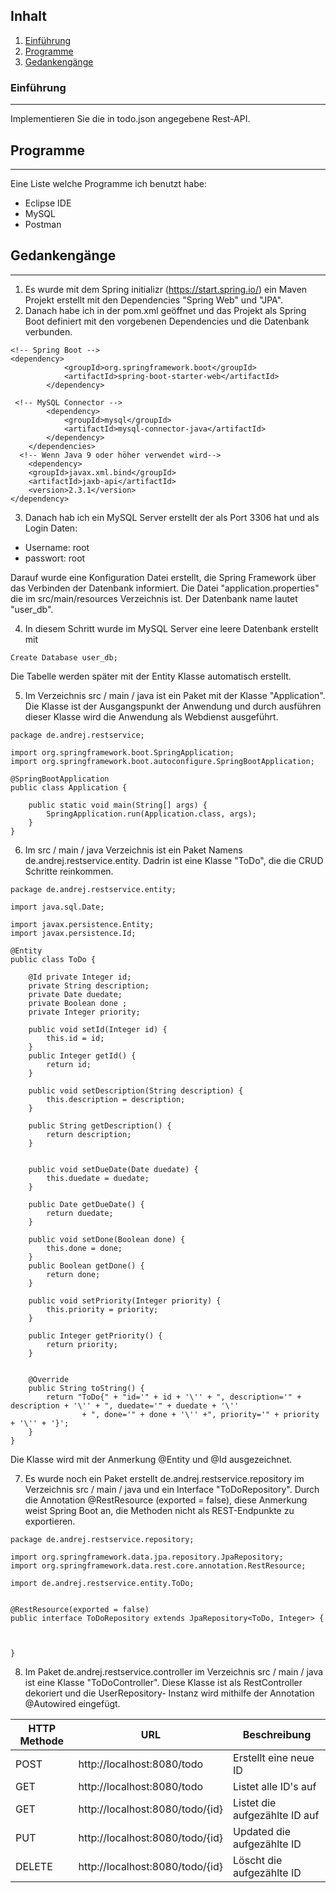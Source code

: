 ## Inhalt
1. [Einführung](#einführung)
2. [Programme](#programme)
3. [Gedankengänge](#gedankengänge)

### Einführung
***
Implementieren Sie die in todo.json angegebene Rest-API.

## Programme
***
Eine Liste welche Programme ich benutzt habe:
- Eclipse IDE
- MySQL
- Postman

## Gedankengänge
***
1. Es wurde mit dem Spring initializr (https://start.spring.io/) ein Maven Projekt erstellt mit den Dependencies "Spring Web" und "JPA".
2. Danach habe ich in der pom.xml geöffnet und das Projekt als Spring Boot definiert mit den vorgebenen Dependencies und die Datenbank verbunden.
```
<!-- Spring Boot -->
<dependency>
            <groupId>org.springframework.boot</groupId>
            <artifactId>spring-boot-starter-web</artifactId>
        </dependency>
        
 <!-- MySQL Connector -->
        <dependency>
            <groupId>mysql</groupId>
            <artifactId>mysql-connector-java</artifactId>
        </dependency>
    </dependencies>
  <!-- Wenn Java 9 oder höher verwendet wird-->  
    <dependency>
    <groupId>javax.xml.bind</groupId>
    <artifactId>jaxb-api</artifactId>
    <version>2.3.1</version>
</dependency>
   ```
3. Danach hab ich ein MySQL Server erstellt der als Port 3306 hat und als Login Daten:
- Username: root
- passwort: root

Darauf wurde eine Konfiguration Datei erstellt, die Spring Framework über das Verbinden der Datenbank informiert. Die Datei "application.properties" die im src/main/resources Verzeichnis ist. Der Datenbank name lautet "user_db".

4. In diesem Schritt wurde im MySQL Server eine leere Datenbank erstellt mit
```
Create Database user_db;
```
Die Tabelle werden später mit der Entity Klasse automatisch erstellt.

5. Im Verzeichnis src / main / java ist ein Paket mit der Klasse "Application". Die Klasse ist der Ausgangspunkt der Anwendung und durch ausführen dieser Klasse wird die Anwendung als Webdienst ausgeführt.
```
package de.andrej.restservice;

import org.springframework.boot.SpringApplication;
import org.springframework.boot.autoconfigure.SpringBootApplication;

@SpringBootApplication
public class Application {

    public static void main(String[] args) {
        SpringApplication.run(Application.class, args);
    }
}
```
6. Im src / main / java Verzeichnis ist ein Paket Namens de.andrej.restservice.entity. Dadrin ist eine Klasse "ToDo", die die CRUD Schritte reinkommen.

```
package de.andrej.restservice.entity;

import java.sql.Date;

import javax.persistence.Entity;
import javax.persistence.Id;

@Entity
public class ToDo {
		
	@Id private Integer id;
	private String description;
	private Date duedate;
	private Boolean done ;
	private Integer priority;
	
	public void setId(Integer id) {
		this.id = id;
	}
	public Integer getId() {
		return id;
	}

	public void setDescription(String description) {
		this.description = description;
	}
		
	public String getDescription() { 
		return description;
	}
	
	
	public void setDueDate(Date duedate) {
		this.duedate = duedate;
	}

	public Date getDueDate() {
		return duedate;
	}

	public void setDone(Boolean done) {
		this.done = done;
	}
	public Boolean getDone() {
		return done;
	}
	
	public void setPriority(Integer priority) {
		this.priority = priority;
	}

	public Integer getPriority() {
		return priority;
	}


	@Override
	public String toString() {
		return "ToDo{" + "id='" + id + '\'' + ", description='" + description + '\'' + ", duedate='" + duedate + '\''
				+ ", done='" + done + '\'' +", priority='" + priority + '\'' + '}';
	}
}

```
Die Klasse wird mit der Anmerkung @Entity und @Id ausgezeichnet.

7. Es wurde noch ein Paket erstellt de.andrej.restservice.repository im Verzeichnis src / main / java und ein Interface "ToDoRepository".
Durch die Annotation @RestResource (exported = false), diese Anmerkung weist Spring Boot an, die Methoden nicht als REST-Endpunkte zu exportieren.
```
package de.andrej.restservice.repository;

import org.springframework.data.jpa.repository.JpaRepository;
import org.springframework.data.rest.core.annotation.RestResource;

import de.andrej.restservice.entity.ToDo;


@RestResource(exported = false)
public interface ToDoRepository extends JpaRepository<ToDo, Integer> {



}
```
8. Im Paket de.andrej.restservice.controller im Verzeichnis src / main / java ist eine Klasse "ToDoController".
Diese Klasse ist als RestController dekoriert und die UserRepository- Instanz wird mithilfe der Annotation @Autowired eingefügt.

HTTP Methode | URL | Beschreibung
------------ | ------------- | -------------
POST | http://localhost:8080/todo | Erstellt eine neue ID
GET | http://localhost:8080/todo | Listet alle ID's auf
GET | http://localhost:8080/todo/{id} |Listet die aufgezählte ID auf
PUT | http://localhost:8080/todo/{id} | Updated die aufgezählte ID
DELETE | http://localhost:8080/todo/{id} | Löscht die aufgezählte ID
